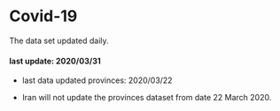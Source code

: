 # Covid-19

The data set updated daily.

#### last update: 2020/03/31

* last data updated provinces: 2020/03/22 

* Iran will not update the provinces dataset from date 22 March 2020.
